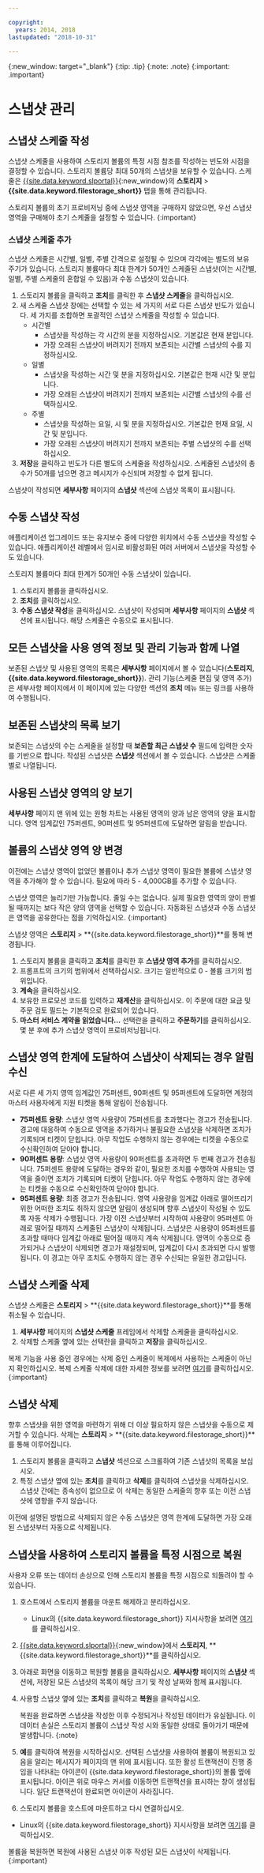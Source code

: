 ```yaml
---

copyright:
  years: 2014, 2018
lastupdated: "2018-10-31"

---
```

{:new_window: target="_blank"}
{:tip: .tip}
{:note: .note}
{:important: .important}


# 스냅샷 관리

## 스냅샷 스케줄 작성

스냅샷 스케줄을 사용하여 스토리지 볼륨의 특정 시점 참조를 작성하는 빈도와 시점을 결정할 수 있습니다. 스토리지 볼륨당 최대 50개의 스냅샷을 보유할 수 있습니다. 스케줄은 [{{site.data.keyword.slportal}}](https://control.softlayer.com/){:new_window}의 **스토리지** > **{{site.data.keyword.filestorage_short}}** 탭을 통해 관리됩니다.


스토리지 볼륨의 초기 프로비저닝 중에 스냅샷 영역을 구매하지 않았으면, 우선 스냅샷 영역을 구매해야 초기 스케줄을 설정할 수 있습니다.
{:important}

### 스냅샷 스케줄 추가

스냅샷 스케줄은 시간별, 일별, 주별 간격으로 설정될 수 있으며 각각에는 별도의 보유 주기가 있습니다. 스토리지 볼륨마다 최대 한계가 50개인 스케줄된 스냅샷(이는 시간별, 일별, 주별 스케줄의 혼합일 수 있음)과 수동 스냅샷이 있습니다. 

1. 스토리지 볼륨을 클릭하고 **조치**를 클릭한 후 **스냅샷 스케줄**을 클릭하십시오.
2. 새 스케줄 스냅샷 창에는 선택할 수 있는 세 가지의 서로 다른 스냅샷 빈도가 있습니다. 세 가지를 조합하면 포괄적인 스냅샷 스케줄을 작성할 수 있습니다.
   - 시간별
      - 스냅샷을 작성하는 각 시간의 분을 지정하십시오. 기본값은 현재 분입니다.
      - 가장 오래된 스냅샷이 버려지기 전까지 보존되는 시간별 스냅샷의 수를 지정하십시오.
   - 일별
      - 스냅샷을 작성하는 시간 및 분을 지정하십시오. 기본값은 현재 시간 및 분입니다.
      - 가장 오래된 스냅샷이 버려지기 전까지 보존되는 시간별 스냅샷의 수를 선택하십시오.
   - 주별
      - 스냅샷을 작성하는 요일, 시 및 분을 지정하십시오. 기본값은 현재 요일, 시간 및 분입니다.
      - 가장 오래된 스냅샷이 버려지기 전까지 보존되는 주별 스냅샷의 수를 선택하십시오.
3. **저장**을 클릭하고 빈도가 다른 별도의 스케줄을 작성하십시오. 스케줄된 스냅샷의 총 수가 50개를 넘으면 경고 메시지가 수신되며 저장할 수 없게 됩니다.

스냅샷이 작성되면 **세부사항** 페이지의 **스냅샷** 섹션에 스냅샷 목록이 표시됩니다.

## 수동 스냅샷 작성

애플리케이션 업그레이드 또는 유지보수 중에 다양한 위치에서 수동 스냅샷을 작성할 수 있습니다. 애플리케이션 레벨에서 임시로 비활성화된 여러 서버에서 스냅샷을 작성할 수도 있습니다.

스토리지 볼륨마다 최대 한계가 50개인 수동 스냅샷이 있습니다. 

1. 스토리지 볼륨을 클릭하십시오.
2. **조치**를 클릭하십시오.
3. **수동 스냅샷 작성**을 클릭하십시오.
스냅샷이 작성되며 **세부사항** 페이지의 **스냅샷** 섹션에 표시됩니다. 해당 스케줄은 수동으로 표시됩니다.

## 모든 스냅샷을 사용 영역 정보 및 관리 기능과 함께 나열

보존된 스냅샷 및 사용된 영역의 목록은 **세부사항** 페이지에서 볼 수 있습니다(**스토리지**, **{{site.data.keyword.filestorage_short}}**). 관리 기능(스케줄 편집 및 영역 추가)은 세부사항 페이지에서 이 페이지에 있는 다양한 섹션의 **조치** 메뉴 또는 링크를 사용하여 수행됩니다.

## 보존된 스냅샷의 목록 보기

보존되는 스냅샷의 수는 스케줄을 설정할 때 **보존할 최근 스냅샷 수** 필드에 입력한 숫자를 기반으로 합니다. 작성된 스냅샷은 **스냅샷** 섹션에서 볼 수 있습니다. 스냅샷은 스케줄별로 나열됩니다.

## 사용된 스냅샷 영역의 양 보기

**세부사항** 페이지 맨 위에 있는 원형 차트는 사용된 영역의 양과 남은 영역의 양을 표시합니다. 영역 임계값인 75퍼센트, 90퍼센트 및 95퍼센트에 도달하면 알림을 받습니다.

## 볼륨의 스냅샷 영역 양 변경

이전에는 스냅샷 영역이 없었던 볼륨이나 추가 스냅샷 영역이 필요한 볼륨에 스냅샷 영역을 추가해야 할 수 있습니다. 필요에 따라 5 - 4,000GB를 추가할 수 있습니다.

스냅샷 영역은 늘리기만 가능합니다. 줄일 수는 없습니다. 실제 필요한 영역의 양이 판별될 때까지는 보다 작은 양의 영역을 선택할 수 있습니다. 자동화된 스냅샷과 수동 스냅샷은 영역을 공유한다는 점을 기억하십시오.
{:important}

스냅샷 영역은 **스토리지** > **{{site.data.keyword.filestorage_short}}**를 통해 변경됩니다.

1. 스토리지 볼륨을 클릭하고 **조치**를 클릭한 후 **스냅샷 영역 추가**를 클릭하십시오.
2. 프롬프트의 크기의 범위에서 선택하십시오. 크기는 일반적으로 0 - 볼륨 크기의 범위입니다.
3. **계속**을 클릭하십시오.
4. 보유한 프로모션 코드를 입력하고 **재계산**을 클릭하십시오. 이 주문에 대한 요금 및 주문 검토 필드는 기본적으로 완료되어 있습니다.
5. **마스터 서비스 계약을 읽었습니다…** 선택란을 클릭하고 **주문하기**를 클릭하십시오. 몇 분 후에 추가 스냅샷 영역이 프로비저닝됩니다.

## 스냅샷 영역 한계에 도달하여 스냅샷이 삭제되는 경우 알림 수신

서로 다른 세 가지 영역 임계값인 75퍼센트, 90퍼센트 및 95퍼센트에 도달하면 계정의 마스터 사용자에게 지원 티켓을 통해 알림이 전송됩니다.

- **75퍼센트 용량**: 스냅샷 영역 사용량이 75퍼센트를 초과했다는 경고가 전송됩니다. 경고에 대응하여 수동으로 영역을 추가하거나 불필요한 스냅샷을 삭제하면 조치가 기록되며 티켓이 닫힙니다. 아무 작업도 수행하지 않는 경우에는 티켓을 수동으로 수신확인하여 닫야야 합니다.
- **90퍼센트 용량**: 스냅샷 영역 사용량이 90퍼센트를 초과하면 두 번째 경고가 전송됩니다. 75퍼센트 용량에 도달하는 경우와 같이, 필요한 조치를 수행하여 사용되는 영역을 줄이면 조치가 기록되며 티켓이 닫힙니다. 아무 작업도 수행하지 않는 경우에는 티켓을 수동으로 수신확인하여 닫야야 합니다.
- **95퍼센트 용량**: 최종 경고가 전송됩니다. 영역 사용량을 임계값 아래로 떨어뜨리기 위한 어떠한 조치도 취하지 않으면 알림이 생성되며 향후 스냅샷이 작성될 수 있도록 자동 삭제가 수행됩니다. 가장 이전 스냅샷부터 시작하여 사용량이 95퍼센트 아래로 떨어질 때까지 스케줄된 스냅샷이 삭제됩니다. 스냅샷은 사용량이 95퍼센트를 초과할 때마다 임계값 아래로 떨어질 때까지 계속 삭제됩니다. 영역이 수동으로 증가되거나 스냅샷이 삭제되면 경고가 재설정되며, 임계값이 다시 초과되면 다시 발행됩니다. 이 경고는 아무 조치도 수행하지 않는 경우 수신되는 유일한 경고입니다.

## 스냅샷 스케줄 삭제

스냅샷 스케줄은 **스토리지** > **{{site.data.keyword.filestorage_short}}**를 통해 취소될 수 있습니다.

1. **세부사항** 페이지의 **스냅샷 스케줄** 프레임에서 삭제할 스케줄을 클릭하십시오.
2. 삭제할 스케줄 옆에 있는 선택란을 클릭하고 **저장**을 클릭하십시오.<br />

복제 기능을 사용 중인 경우에는 삭제 중인 스케줄이 복제에서 사용하는 스케줄이 아닌지 확인하십시오. 복제 스케줄 삭제에 대한 자세한 정보를 보려면 [여기](replication.html)를 클릭하십시오.
{:important}

## 스냅샷 삭제

향후 스냅샷을 위한 영역을 마련하기 위해 더 이상 필요하지 않은 스냅샷을 수동으로 제거할 수 있습니다. 삭제는 **스토리지** > **{{site.data.keyword.filestorage_short}}**를 통해 이루어집니다.

1. 스토리지 볼륨을 클릭하고 **스냅샷** 섹션으로 스크롤하여 기존 스냅샷의 목록을 보십시오.
2. 특정 스냅샷 옆에 있는 **조치**를 클릭하고 **삭제**를 클릭하여 스냅샷을 삭제하십시오. 스냅샷 간에는 종속성이 없으므로 이 삭제는 동일한 스케줄의 향후 또는 이전 스냅샷에 영향을 주지 않습니다.

이전에 설명된 방법으로 삭제되지 않은 수동 스냅샷은 영역 한계에 도달하면 가장 오래된 스냅샷부터 자동으로 삭제됩니다.

## 스냅샷을 사용하여 스토리지 볼륨을 특정 시점으로 복원

사용자 오류 또는 데이터 손상으로 인해 스토리지 볼륨을 특정 시점으로 되돌려야 할 수 있습니다.

1. 호스트에서 스토리지 볼륨을 마운트 해제하고 분리하십시오.
   - Linux의 {{site.data.keyword.filestorage_short}} 지시사항을 보려면 [여기](accessing-file-storage-linux.html)를 클릭하십시오.
2. [{{site.data.keyword.slportal}}](https://control.softlayer.com/){:new_window}에서 **스토리지**, **{{site.data.keyword.filestorage_short}}**를 클릭하십시오.
3. 아래로 화면을 이동하고 복원할 볼륨을 클릭하십시오. **세부사항** 페이지의 **스냅샷** 섹션에, 저장된 모든 스냅샷의 목록이 해당 크기 및 작성 날짜와 함께 표시됩니다.
4. 사용할 스냅샷 옆에 있는 **조치**를 클릭하고 **복원**을 클릭하십시오. <br/>

   복원을 완료하면 스냅샷을 작성한 이후 수정되거나 작성된 데이터가 유실됩니다. 이 데이터 손실은 스토리지 볼륨이 스냅샷 작성 시와 동일한 상태로 돌아가기 때문에 발생합니다.
   {:note}
5. **예**를 클릭하여 복원을 시작하십시오. 선택된 스냅샷을 사용하여 볼륨이 복원되고 있음을 알리는 메시지가 페이지의 맨 위에 표시됩니다. 또한 활성 트랜잭션이 진행 중임을 나타내는 아이콘이 {{site.data.keyword.filestorage_short}}의 볼륨 옆에 표시됩니다. 아이콘 위로 마우스 커서를 이동하면 트랜잭션을 표시하는 창이 생성됩니다. 일단 트랜잭션이 완료되면 아이콘이 사라집니다.
6. 스토리지 볼륨을 호스트에 마운트하고 다시 연결하십시오.
  - Linux의 {{site.data.keyword.filestorage_short}} 지시사항을 보려면 [여기](accessing-file-storage-linux.html)를 클릭하십시오.

볼륨을 복원하면 복원에 사용된 스냅샷 이후 작성된 모든 스냅샷이 삭제됩니다.
{:important}
